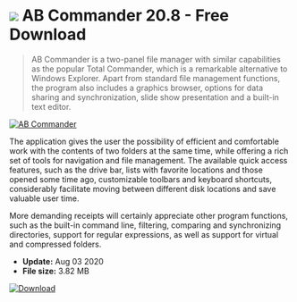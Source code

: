 # ![](https://cdn.softexe.net/static/icon/win.gif) AB Commander 20.8 - Free Download

> AB Commander is a two-panel file manager with similar capabilities as the popular Total Commander, which is a remarkable alternative to Windows Explorer. Apart from standard file management functions, the program also includes a graphics browser, options for data sharing and synchronization, slide show presentation and a built-in text editor.

[![AB Commander](https://gallery.dpcdn.pl/imgc/Tools/31868/g_-_420x350_1.5_-_x20131018183131_0.png)](https://softexe.net/win/disks-files/file-managers/ab-commander:apda.html)

The application gives the user the possibility of efficient and comfortable work with the contents of two folders at the same time, while offering a rich set of tools for navigation and file management. The available quick access features, such as the drive bar, lists with favorite locations and those opened some time ago, customizable toolbars and keyboard shortcuts, considerably facilitate moving between different disk locations and save valuable user time.
 
 More demanding receipts will certainly appreciate other program functions, such as the built-in command line, filtering, comparing and synchronizing directories, support for regular expressions, as well as support for virtual and compressed folders.


- **Update:** Aug 03 2020
- **File size:** 3.82 MB

[![Download](https://cdn.softexe.net/static/img/download.png)](https://softexe.net/win/disks-files/file-managers/ab-commander:apda.html)

